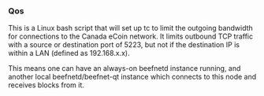 ### Qos ###

This is a Linux bash script that will set up tc to limit the outgoing bandwidth for connections to the Canada eCoin network. It limits outbound TCP traffic with a source or destination port of 5223, but not if the destination IP is within a LAN (defined as 192.168.x.x).

This means one can have an always-on beefnetd instance running, and another local beefnetd/beefnet-qt instance which connects to this node and receives blocks from it.
